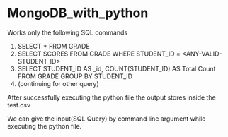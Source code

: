 # MongoDB_with_python

Works only the following SQL commands
1. SELECT * FROM GRADE
2. SELECT SCORES FROM GRADE WHERE STUDENT_ID = <ANY-VALID-STUDENT_ID>
3. SELECT STUDENT_ID AS _id, COUNT(STUDENT_ID) AS Total Count FROM GRADE GROUP BY STUDENT_ID
4. (continuing for other query)

After successfully executing the python file the output stores inside the test.csv

We can give the input(SQL Query) by command line argument while executing the python file.
